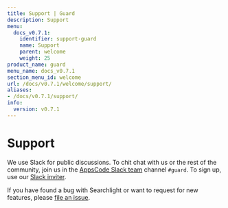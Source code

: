 ```yaml
---
title: Support | Guard
description: Support
menu:
  docs_v0.7.1:
    identifier: support-guard
    name: Support
    parent: welcome
    weight: 25
product_name: guard
menu_name: docs_v0.7.1
section_menu_id: welcome
url: /docs/v0.7.1/welcome/support/
aliases:
- /docs/v0.7.1/support/
info:
  version: v0.7.1
---
```


# Support

We use Slack for public discussions. To chit chat with us or the rest of the community, join us in the [AppsCode Slack team](https://appscode.slack.com/messages/C8M8HANQ0/details/) channel `#guard`. To sign up, use our [Slack inviter](https://slack.appscode.com/).

If you have found a bug with Searchlight or want to request for new features, please [file an issue](https://github.com/appscode/guard/issues/new).
